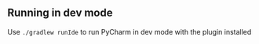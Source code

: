 ## Running in dev mode

Use `./gradlew runIde` to run PyCharm in dev mode with the plugin installed
